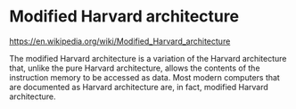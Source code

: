 # Modified Harvard architecture

https://en.wikipedia.org/wiki/Modified_Harvard_architecture

The modified Harvard architecture is a variation of the Harvard architecture that, unlike the pure Harvard architecture, allows the contents of the instruction memory to be accessed as data. Most modern computers that are documented as Harvard architecture are, in fact, modified Harvard architecture.

